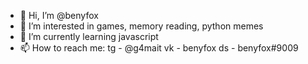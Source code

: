 - 👋 Hi, I’m @benyfox
- 👀 I’m interested in games, memory reading, python memes
- 🌱 I’m currently learning javascript
- 📫 How to reach me: tg - @g4mait
                      vk - benyfox
                      ds - benyfox#9009

<!---
benyfox/benyfox is a ✨ special ✨ repository because its `README.md` (this file) appears on your GitHub profile.
You can click the Preview link to take a look at your changes.
--->
